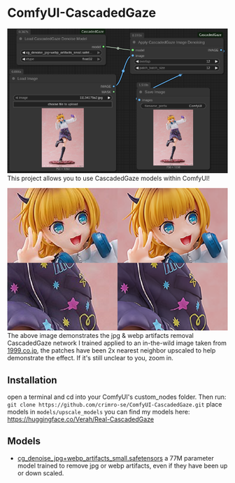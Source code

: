 # ComfyUI-CascadedGaze

![screenshot](images/comfy.png)
This project allows you to use CascadedGaze models within ComfyUI!

![sample](images/cg_example.webp)
The above image demonstrates the jpg & webp artifacts removal CascadedGaze network I trained applied to an in-the-wild image taken from [1999.co.jp](https://www.1999.co.jp/eng/11134179), the patches have been 2x nearest neighbor upscaled to help demonstrate the effect. If it's still unclear to you, zoom in.

## Installation

open a terminal and cd into your ComfyUI's custom_nodes folder. Then run:
`git clone https://github.com/crimro-se/ComfyUI-CascadedGaze.git`
place models in `models/upscale_models`
you can find my models here: https://huggingface.co/Verah/Real-CascadedGaze

## Models

- [cg_denoise_jpg+webp_artifacts_small.safetensors](https://huggingface.co/Verah/Real-CascadedGaze/blob/main/cg_denoise_jpg%2Bwebp_artifacts_small.safetensors) a 77M parameter model trained to remove jpg or webp artifacts, even if they have been up or down scaled.